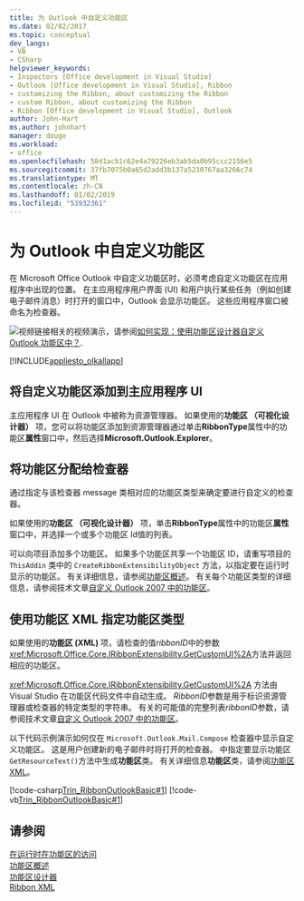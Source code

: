 ```yaml
---
title: 为 Outlook 中自定义功能区
ms.date: 02/02/2017
ms.topic: conceptual
dev_langs:
- VB
- CSharp
helpviewer_keywords:
- Inspectors [Office development in Visual Studio]
- Outlook [Office development in Visual Studio], Ribbon
- customizing the Ribbon, about customizing the Ribbon
- custom Ribbon, about customizing the Ribbon
- Ribbon [Office development in Visual Studio], Outlook
author: John-Hart
ms.author: johnhart
manager: douge
ms.workload:
- office
ms.openlocfilehash: 58d1acb1c62e4a79226eb3ab5da0b95ccc2156e5
ms.sourcegitcommit: 37fb7075b0a65d2add3b137a5230767aa3266c74
ms.translationtype: MT
ms.contentlocale: zh-CN
ms.lasthandoff: 01/02/2019
ms.locfileid: "53932361"
---
```

# <a name="customize-a-ribbon-for-outlook"></a>为 Outlook 中自定义功能区
  在 Microsoft Office Outlook 中自定义功能区时，必须考虑自定义功能区在应用程序中出现的位置。 在主应用程序用户界面 (UI) 和用户执行某些任务（例如创建电子邮件消息）时打开的窗口中，Outlook 会显示功能区。 这些应用程序窗口被命名为检查器。  
  
 ![视频链接](../vsto/media/playvideo.gif "链接至视频")相关的视频演示，请参阅[如何实现：使用功能区设计器自定义 Outlook 功能区中？](http://go.microsoft.com/fwlink/?LinkID=130312).  
  
 [!INCLUDE[appliesto_olkallapp](../vsto/includes/appliesto-olkallapp-md.md)]  
  
## <a name="add-a-custom-ribbon-to-the-main-application-ui"></a>将自定义功能区添加到主应用程序 UI  
 主应用程序 UI 在 Outlook 中被称为资源管理器。 如果使用的**功能区 （可视化设计器）** 项，您可以将功能区添加到资源管理器通过单击**RibbonType**属性中的功能区**属性**窗口中，然后选择**Microsoft.Outlook.Explorer**。  
  
## <a name="assign-a-ribbon-to-an-inspector"></a>将功能区分配给检查器  
 通过指定与该检查器 message 类相对应的功能区类型来确定要进行自定义的检查器。  
  
 如果使用的**功能区 （可视化设计器）** 项，单击**RibbonType**属性中的功能区**属性**窗口中，并选择一个或多个功能区 Id值的列表。  
  
 可以向项目添加多个功能区。 如果多个功能区共享一个功能区 ID，请重写项目的 `ThisAddin` 类中的 `CreateRibbonExtensibilityObject` 方法，以指定要在运行时显示的功能区。 有关详细信息，请参阅[功能区概述](../vsto/ribbon-overview.md)。 有关每个功能区类型的详细信息，请参阅技术文章[自定义 Outlook 2007 中的功能区](/previous-versions/office/developer/office-2007/bb226712(v=office.12))。  
  
## <a name="specify-the-ribbon-type-by-using-ribbon-xml"></a>使用功能区 XML 指定功能区类型  
 如果使用的**功能区 (XML)** 项，请检查的值*ribbonID*中的参数<xref:Microsoft.Office.Core.IRibbonExtensibility.GetCustomUI%2A>方法并返回相应的功能区。  
  
 <xref:Microsoft.Office.Core.IRibbonExtensibility.GetCustomUI%2A> 方法由 Visual Studio 在功能区代码文件中自动生成。 *RibbonID*参数是用于标识资源管理器或检查器的特定类型的字符串。 有关的可能值的完整列表*ribbonID*参数，请参阅技术文章[自定义 Outlook 2007 中的功能区](/previous-versions/office/developer/office-2007/bb226712(v=office.12))。  
  
 以下代码示例演示如何仅在 `Microsoft.Outlook.Mail.Compose` 检查器中显示自定义功能区。 这是用户创建新的电子邮件时将打开的检查器。 中指定要显示功能区`GetResourceText()`方法中生成**功能区**类。 有关详细信息**功能区**类，请参阅[功能区 XML](../vsto/ribbon-xml.md)。  
  
 [!code-csharp[Trin_RibbonOutlookBasic#1](../vsto/codesnippet/CSharp/Trin_RibbonOutlookBasic/Ribbon1.cs#1)]
 [!code-vb[Trin_RibbonOutlookBasic#1](../vsto/codesnippet/VisualBasic/Trin_RibbonOutlookBasic/Ribbon1.vb#1)]  
  
## <a name="see-also"></a>请参阅  
 [在运行时在功能区的访问](../vsto/accessing-the-ribbon-at-run-time.md)   
 [功能区概述](../vsto/ribbon-overview.md)   
 [功能区设计器](../vsto/ribbon-designer.md)   
 [Ribbon XML](../vsto/ribbon-xml.md)  

